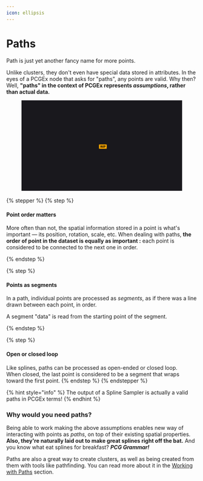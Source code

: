 ```yaml
---
icon: ellipsis
---
```


# Paths

Path is just yet another fancy name for more points.

Unlike clusters, they don't even have special data stored in attributes. In the eyes of a PCGEx node that asks for "paths", any points are valid. Why then? Well, **"paths" in the context of PCGEx represents&#x20;**_**assumptions**_**, rather than actual data.**

<figure><img src="../../.gitbook/assets/placeholder-wide.jpg" alt=""><figcaption></figcaption></figure>

{% stepper %}
{% step %}
#### Point order matters

More often than not, the spatial information stored in a point is what's important — its position, rotation, scale, etc. When dealing with paths, **the order of point in the dataset is equally as important :** each point is considered to be connected to the next one in order.


{% endstep %}

{% step %}
#### Points as segments

In a path, individual points are processed as _segments_, as if there was a line drawn between each point, in order.

A segment "data" is read from the starting point of the segment.


{% endstep %}

{% step %}
#### Open or closed loop

Like splines, paths can be processed as open-ended or closed loop.\
When closed, the last point is considered to be a segment that wraps toward the first point.
{% endstep %}
{% endstepper %}

{% hint style="info" %}
The output of a Spline Sampler is actually a valid paths in PCGEx terms!
{% endhint %}

### Why would you need paths?

Being able to work making the above assumptions enables new way of interacting with points as _paths_, on top of their existing spatial properties. **Also, they're naturally laid out to make great splines right off the bat.** And you know what eat splines for breakfast? _**PCG Grammar!**_

Paths are also a great way to create clusters, as well as being created from them with tools like pathfinding. You can read more about it in the [Working with Paths](../../working-with-pcgex/paths/) section.

